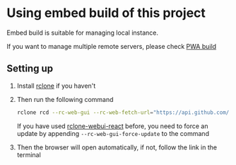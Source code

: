 # Using embed build of this project

Embed build is suitable for managing local instance.

If you want to manage multiple remote servers, please check [PWA build](./pwa.md)

## Setting up

1. Install [rclone](https://rclone.org/downloads/) if you haven't

1. Then run the following command

   ```bash
   rclone rcd --rc-web-gui --rc-web-fetch-url="https://api.github.com/repos/yuudi/rclone-webui-angular/releases/latest"
   ```

   If you have used [rclone-webui-react](https://github.com/rclone/rclone-webui-react) before, you need to force an update by appending `--rc-web-gui-force-update` to the command

1. Then the browser will open automatically, if not, follow the link in the terminal
